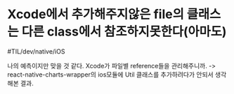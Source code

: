 # Xcode에서 추가해주지않은 file의 클래스는 다른 class에서 참조하지못한다(아마도)
#TIL/dev/native/iOS


나의 예측이지만 맞을 것 같다. Xcode가 파일별 reference들을 관리해주니까. 
-> react-native-charts-wrapper의 ios모듈에 Util 클래스를 추가하려다가 안되서 생각해본 결과. 


